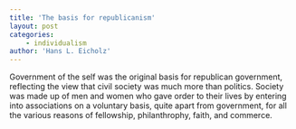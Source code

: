 ```yaml
---
title: 'The basis for republicanism'
layout: post
categories:
    - individualism
author: 'Hans L. Eicholz'
---
```


Government of the self was the original basis for republican government, reflecting the view that civil society was much more than politics. Society was made up of men and women who gave order to their lives by entering into associations on a voluntary basis, quite apart from government, for all the various reasons of fellowship, philanthrophy, faith, and commerce.